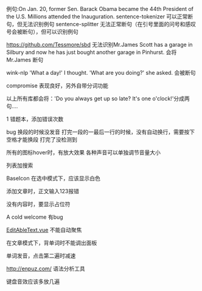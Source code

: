 例句:On Jan. 20, former Sen. Barack Obama became the 44th President of the U.S. Millions attended the Inauguration.
sentence-tokenizer
    可以正常断句，但无法识别例句
sentence-splitter
    无法正常断句（在引号里面的问号和感叹号会被断句），但可以识别例句

https://github.com/Tessmore/sbd
    无法识别Mr.James Scott has a garage in Silbury and now he has just bought another garage in Pinhurst. 
    会将Mr.James 断句

wink-nlp
    'What a day!' I thought.
    'What are you doing?' she asked.
    会被断句

compromise
    表现良好，另外自带分词功能

以上所有库都会将：'Do you always get up so late? It's one o'clock!'分成两句....


1 错题本，添加错误次数

bug
换段的时候没发音
打完一段的一最后一行的时候，没有自动换行，需要按下空格才能换段
打完了没检测到

所有的图标hover时，有放大效果
各种声音可以单独调节音量大小

列表加搜索

BaseIcon 在选中模式下，应该显示白色

添加文章时，正文输入123报错

没有内容时，要显示占位符

A cold welcome 有bug

[EditAbleText.vue](src%2Fcomponents%2FEditAbleText.vue) 不能自动聚焦

在文章模式下，背单词时不能调出面板

单词发音，点击第二遍时减速

http://enpuz.com/ 语法分析工具

键盘音效应该多放几遍